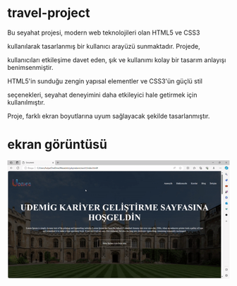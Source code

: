 <h1> travel-project </h1>

Bu seyahat projesi, modern web teknolojileri olan HTML5 ve CSS3 

kullanılarak tasarlanmış bir kullanıcı arayüzü sunmaktadır. Projede, 

kullanıcıları etkileşime davet eden, şık ve kullanımı kolay bir tasarım anlayışı benimsenmiştir.

HTML5'in sunduğu zengin yapısal elementler ve CSS3'ün güçlü stil 

seçenekleri, seyahat deneyimini daha etkileyici hale getirmek için kullanılmıştır. 

Proje, farklı ekran boyutlarına uyum sağlayacak şekilde tasarlanmıştır. 

<h1>ekran görüntüsü</h1>

![](ekran.gif)